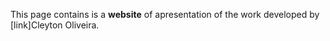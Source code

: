 This page contains is a **website** of apresentation of the work developed by [link]Cleyton Oliveira.